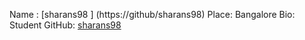 Name : [sharans98 ] (https://github/sharans98)
Place: Bangalore
Bio: Student
GitHub: [sharans98 ](https://github/sharans98)

